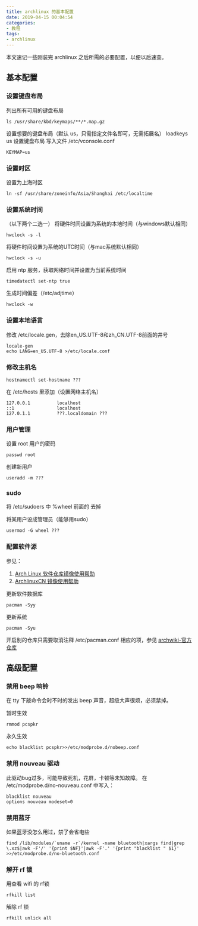 ```yaml
---
title: archlinux 的基本配置
date: 2019-04-15 00:04:54
categories:
- 教程
tags:
- archlinux
---
```




本文速记一些刚装完 archlinux 之后所需的必要配置，以便以后速查。

<!--more-->

## 基本配置

### 设置键盘布局

列出所有可用的键盘布局

```shell
ls /usr/share/kbd/keymaps/**/*.map.gz
```

设置想要的键盘布局（默认 us，只需指定文件名即可，无需拓展名）
loadkeys us
设置键盘布局
写入文件 /etc/vconsole.conf

```
KEYMAP=us
```



### 设置时区

设置为上海时区

```shell
ln -sf /usr/share/zoneinfo/Asia/Shanghai /etc/localtime
```



### 设置系统时间

（以下两个二选一）
将硬件时间设置为系统的本地时间（与windows默认相同）

```
hwclock -s -l
```

将硬件时间设置为系统的UTC时间（与mac系统默认相同）

```
hwclock -s -u
```

启用 ntp 服务，获取网络时间并设置为当前系统时间

```
timedatectl set-ntp true
```

生成时间偏差（/etc/adjtime）

```
hwclock -w
```



### 设置本地语言

修改 /etc/locale.gen，去除en_US.UTF-8和zh_CN.UTF-8前面的井号

```
locale-gen
echo LANG=en_US.UTF-8 >/etc/locale.conf
```



### 修改主机名

```
hostnamectl set-hostname ???
```
在 /etc/hosts 里添加（设置网络主机名）

```
127.0.0.1          localhost
::1                localhost
127.0.1.1          ???.localdomain ???
```



### 用户管理

设置 root 用户的密码

```
passwd root
```
创建新用户

```
useradd -m ???
```



### sudo

将 /etc/sudoers 中 %wheel 前面的 去掉

将某用户设成管理员（能够用sudo）

```
usermod -G wheel ???
```



### 配置软件源

参见：

1. [Arch Linux 软件仓库镜像使用帮助](https://mirrors.tuna.tsinghua.edu.cn/help/archlinux/)  
2. [ArchlinuxCN 镜像使用帮助](https://mirrors.tuna.tsinghua.edu.cn/help/archlinuxcn/)  


更新软件数据库

```
pacman -Syy
```
更新系统

```
pacman -Syu
```

开启别的仓库只需要取消注释 /etc/pacman.conf 相应的项，参见 [archwiki-官方仓库](https://wiki.archlinux.org/index.php/Official_repositories_(%E7%AE%80%E4%BD%93%E4%B8%AD%E6%96%87))



## 高级配置

### 禁用 beep 响铃

在 tty 下敲命令会时不时的发出 beep 声音，超级大声很烦，必须禁掉。

暂时生效
```
rmmod pcspkr
```
永久生效
```
echo blacklist pcspkr>>/etc/modprobe.d/nobeep.conf
```

### 禁用 nouveau 驱动

此驱动bug过多，可能导致死机，花屏，卡顿等未知故障。
在 /etc/modprobe.d/no-nouveau.conf 中写入：

```
blacklist nouveau
options nouveau modeset=0
```

### 禁用蓝牙

如果蓝牙没怎么用过，禁了会省电些

```
find /lib/modules/`uname -r`/kernel -name bluetooth|xargs find|grep \.xz$|awk -F'/' '{print $NF}'|awk -F'.' '{print "blacklist " $1}' >>/etc/modprobe.d/no-bluetooth.conf
```

### 解开 rf 锁

用查看 wifi 的 rf锁

```
rfkill list
```
解除 rf 锁
```
rfkill unlick all
```